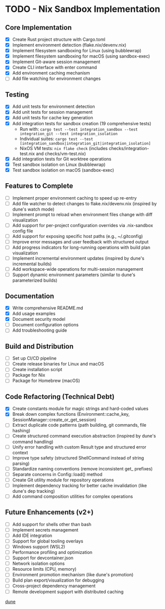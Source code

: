 # TODO - Nix Sandbox Implementation

## Core Implementation

- [x] Create Rust project structure with Cargo.toml
- [x] Implement environment detection (flake.nix/devenv.nix)
- [x] Implement filesystem sandboxing for Linux (using bubblewrap)
- [x] Implement filesystem sandboxing for macOS (using sandbox-exec)
- [x] Implement Git-aware session management
- [x] Create CLI interface with enter command
- [x] Add environment caching mechanism
- [ ] Add file watching for environment changes

## Testing

- [x] Add unit tests for environment detection
- [x] Add unit tests for session management
- [x] Add unit tests for cache key generation
- [x] Add integration tests for sandbox creation (19 comprehensive tests)
  - Run with: `cargo test --test integration_sandbox --test integration_git --test integration_isolation`
  - Individual suites: `cargo test --test [integration_sandbox|integration_git|integration_isolation]`
  - NixOS VM tests: `nix flake check` (includes checks/integration-test.nix and checks/vm-test.nix)
- [x] Add integration tests for Git worktree operations
- [x] Test sandbox isolation on Linux (bubblewrap)
- [x] Test sandbox isolation on macOS (sandbox-exec)

## Features to Complete

- [ ] Implement proper environment caching to speed up re-entry
- [ ] Add file watcher to detect changes to flake.nix/devenv.nix (inspired by dune's watch mode)
- [ ] Implement prompt to reload when environment files change with diff visualization
- [ ] Add support for per-project configuration overrides via .nix-sandbox config file
- [ ] Add support for exposing specific host paths (e.g., ~/.gitconfig)
- [ ] Improve error messages and user feedback with structured output
- [ ] Add progress indicators for long-running operations with build plan visualization
- [ ] Implement incremental environment updates (inspired by dune's incremental builds)
- [ ] Add workspace-wide operations for multi-session management
- [ ] Support dynamic environment parameters (similar to dune's parameterized builds)

## Documentation

- [x] Write comprehensive README.md
- [x] Add usage examples
- [x] Document security model
- [ ] Document configuration options
- [ ] Add troubleshooting guide

## Build and Distribution

- [ ] Set up CI/CD pipeline
- [ ] Create release binaries for Linux and macOS
- [ ] Create installation script
- [ ] Package for Nix
- [ ] Package for Homebrew (macOS)

## Code Refactoring (Technical Debt)

- [x] Create constants module for magic strings and hard-coded values
- [x] Break down complex functions (Environment::cache_key, SessionManager::create_or_get_session)
- [ ] Extract duplicate code patterns (path building, git commands, file hashing)
- [ ] Create structured command execution abstraction (inspired by dune's command handling)
- [ ] Unify error handling with custom Result type and structured error context
- [ ] Improve type safety (structured ShellCommand instead of string parsing)
- [ ] Standardize naming conventions (remove inconsistent get\_ prefixes)
- [ ] Separate concerns in Config::load() method
- [ ] Create Git utility module for repository operations
- [ ] Implement dependency tracking for better cache invalidation (like dune's dep tracking)
- [ ] Add command composition utilities for complex operations

## Future Enhancements (v2+)

- [ ] Add support for shells other than bash
- [ ] Implement secrets management
- [ ] Add IDE integration
- [ ] Support for global tooling overlays
- [ ] Windows support (WSL2)
- [ ] Performance profiling and optimization
- [ ] Support for devcontainer.json
- [ ] Network isolation options
- [ ] Resource limits (CPU, memory)
- [ ] Environment promotion mechanism (like dune's promotion)
- [ ] Build plan export/visualization for debugging
- [ ] Cross-project dependency management
- [ ] Remote development support with distributed caching

[dune](https://github.com/nmattia/dune)

